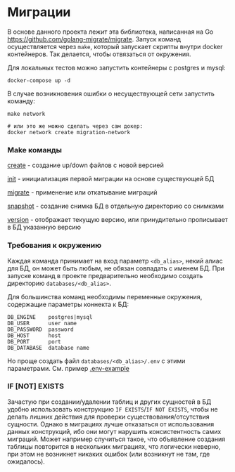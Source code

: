 # Миграции

В основе данного проекта лежит эта библиотека, написанная на Go https://github.com/golang-migrate/migrate. Запуск команд осуществляется через `make`, который запускает скрипты внутри docker контейнеров. Так делается, чтобы отвязаться от окружения.

Для локальных тестов можно запустить контейнеры с postgres и mysql:
```
docker-compose up -d
```
В случае возникновения ошибки о несуществующей сети запустить команду:
```
make network

# или это же можно сделать через сам докер:
docker network create migration-network
```

### Make команды
[create](src/cmd/create/README.md) - создание up/down файлов с новой версией

[init](src/cmd/init/README.md) - инициализация первой миграции на основе существующей БД

[migrate](src/cmd/migrate/README.md) - применение или откатывание миграций

[snapshot](src/cmd/snapshot/README.md) - создание снимка БД в отдельную директорию со снимками

[version](src/cmd/version/README.md) - отображает текущую версию, или принудительно прописывает в БД указанную версию

### Требования к окружению
Каждая команда принимает на вход параметр `<db_alias>`, некий алиас для БД, он может быть любым, не обязан совпадать с именем БД. При запуске команд в проекте предварительно необходимо создать директорию `databases/<db_alias>`.

Для большинства команд необходимы переменные окружения, содержащие параметры коннекта к БД:
```
DB_ENGINE    postgres|mysql
DB_USER      user name
DB_PASSWORD  password
DB_HOST      host
DB_PORT      port
DB_DATABASE  database name
```
Но проще создать файл `databases/<db_alias>/.env` с этими параметрами. См. пример [.env-example](.env-example)

### IF [NOT] EXISTS
Зачастую при создании/удалении таблиц и других сущностей в БД удобно использовать конструкцию `IF EXISTS`/`IF NOT EXISTS`, чтобы не делать лишних действия для проверки существования/отсутствия сущности. Однако в миграциях лучше отказаться от использования данных конструкций, ибо они могут нарушить консистентность самих миграций. Может например случиться такое, что объявление создания таблицы повторится в нескольких миграциях, что логически неверно, при этом не возникнет никаких ошибок (или возникнут не там, где ожидалось).
